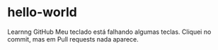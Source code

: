 # hello-world
Learnng GitHub
Meu teclado está falhando algumas teclas.
Cliquei  no commit, mas em Pull requests nada aparece.
